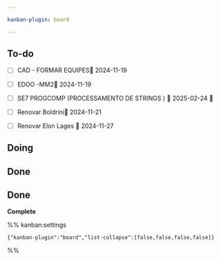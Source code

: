 ```yaml
---

kanban-plugin: board

---
```


## To-do

- [ ] CAD - FORMAR EQUIPES📅 2024-11-19
- [ ] EDOO -MM2📅 2024-11-19
- [ ] SE7 PROGCOMP (PROCESSAMENTO DE STRINGS ) 📅 2025-02-24 🔼
- [ ] Renovar Boldrini📅 2024-11-21
- [ ] Renovar Elon Lages 📅 2024-11-27


## Doing



## Done



## Done

**Complete**




%% kanban:settings
```
{"kanban-plugin":"board","list-collapse":[false,false,false,false]}
```
%%